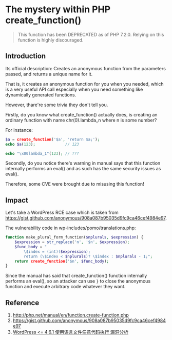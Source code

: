 # The mystery within PHP create_function()

> This function has been DEPRECATED as of PHP 7.2.0. Relying on this function is highly discouraged.

## Introduction

Its official description: Creates an anonymous function from the parameters passed, and returns a unique name for it.

That is, it creates an anonymous function for you when you needed, which is a very useful API call especially when you need something like dynamically generated functions.

However, thare're some trivia they don't tell you.

Firstly, do you know what create_function() actually does, is creating an ordinary function with name chr(0).lambda_n where n is some number?

For instance:

```php
$a = create_function('$a', 'return $a;');
echo $a(123);             // 123

echo "\x00lambda_1"(123); // ???
```

Secondly, do you notice there's warning in manual says that this function internally performs an eval() and as such has the same security issues as eval().

Therefore, some CVE were brought due to misusing this function!

## Impact

Let's take a WordPress RCE case which is taken from https://gist.github.com/anonymous/908a087b95035d9fc9ca46cef4984e97.

The vulnerability code in wp-includes/pomo/translations.php:

```php
function make_plural_form_function($nplurals, $expression) {
    $expression = str_replace('n', '$n', $expression);
    $func_body = "
        \$index = (int)($expression);
        return (\$index < $nplurals)? \$index : $nplurals - 1;";
    return create_function('$n', $func_body);
}
```

Since the manual has said that create_function() function internally performs an eval(), so an attacker can use `}` to close the anonymous function and execute arbitrary code whatever they want.

## Reference

1. http://php.net/manual/en/function.create-function.php
2. https://gist.github.com/anonymous/908a087b95035d9fc9ca46cef4984e97
3. [WordPress <= 4.6.1 使用语言文件任意代码执行 漏洞分析](http://blog.knownsec.com/2016/10/wordpress-4-6-1-language-exploit/)
